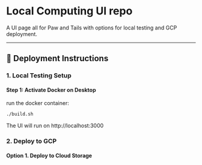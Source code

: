 # Local Computing UI repo

A UI page all for Paw and Tails with options for local testing and GCP deployment.

---

## 🚀 Deployment Instructions

### 1. Local Testing Setup


#### Step 1: Activate Docker on Desktop

run the docker container:

```bash
./build.sh
```

The UI will run on http://localhost:3000

### 2. Deploy to GCP

#### Option 1. Deploy to Cloud Storage
